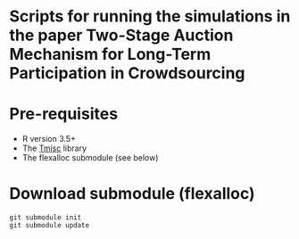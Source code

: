 # Scripts for running the simulations in the paper Two-Stage Auction Mechanism for Long-Term Participation in Crowdsourcing

# Pre-requisites
- R version 3.5+
- The [Tmisc](https://github.com/tshmak/Tmisc) library
- The flexalloc submodule (see below)

# Download submodule (flexalloc)
```
git submodule init
git submodule update
```

